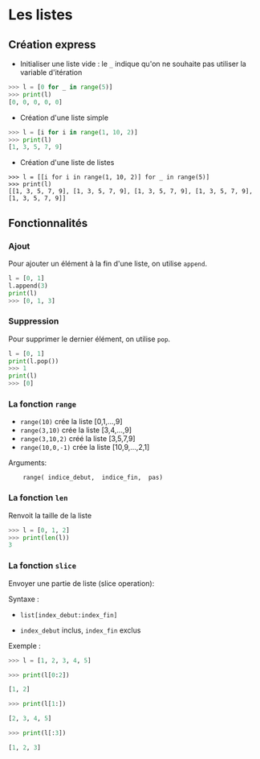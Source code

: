 # Les listes

## Création express

* Initialiser une liste vide : le `_` indique qu'on ne souhaite pas utiliser la variable d'itération
```python
>>> l = [0 for _ in range(5)]
>>> print(l)
[0, 0, 0, 0, 0]
```

* Création d'une liste simple
```python
>>> l = [i for i in range(1, 10, 2)]
>>> print(l)
[1, 3, 5, 7, 9]
```

* Création d'une liste de listes

```
>>> l = [[i for i in range(1, 10, 2)] for _ in range(5)]
>>> print(l)
[[1, 3, 5, 7, 9], [1, 3, 5, 7, 9], [1, 3, 5, 7, 9], [1, 3, 5, 7, 9], [1, 3, 5, 7, 9]]
```

## Fonctionnalités

### Ajout

Pour ajouter un élément à la fin d'une liste, on utilise `append`.

```python
l = [0, 1]
l.append(3)
print(l)
>>> [0, 1, 3]
```

### Suppression

Pour supprimer le dernier élément,  on utilise `pop`.

```python
l = [0, 1]
print(l.pop())
>>> 1
print(l)
>>> [0]
```

### La fonction `range`

* `range(10)` crée la liste [0,1,...,9]
* `range(3,10)` crée la liste [3,4,...,9]
* `range(3,10,2)` créé la liste [3,5,7,9]
* `range(10,0,-1)` crée la liste [10,9,...,2,1]


Arguments:

```
    range( indice_debut,  indice_fin,  pas)
```

### La fonction `len`

Renvoit la taille de la liste
```python
>>> l = [0, 1, 2]
>>> print(len(l))
3
```

### La fonction `slice`

Envoyer une partie de liste (slice operation):

Syntaxe : 

* `list[index_debut:index_fin]`

* `index_debut` inclus, `index_fin` exclus

Exemple :

```python
>>> l = [1, 2, 3, 4, 5]

>>> print(l[0:2])

[1, 2]

>>> print(l[1:])

[2, 3, 4, 5]

>>> print(l[:3])

[1, 2, 3]
```

